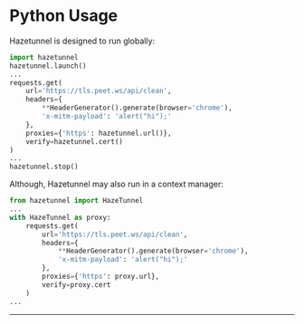 # Python Usage

Hazetunnel is designed to run globally:

```py
import hazetunnel
hazetunnel.launch()
...
requests.get(
    url='https://tls.peet.ws/api/clean',
    headers={
        **HeaderGenerator().generate(browser='chrome'),
        'x-mitm-payload': 'alert("hi");'
    },
    proxies={'https': hazetunnel.url()},
    verify=hazetunnel.cert()
)
...
hazetunnel.stop()
```

Although, Hazetunnel may also run in a context manager:

```py
from hazetunnel import HazeTunnel
...
with HazeTunnel as proxy:
    requests.get(
        url='https://tls.peet.ws/api/clean',
        headers={
            **HeaderGenerator().generate(browser='chrome'),
            'x-mitm-payload': 'alert("hi");'
        },
        proxies={'https': proxy.url},
        verify=proxy.cert
    )
...
```

---

